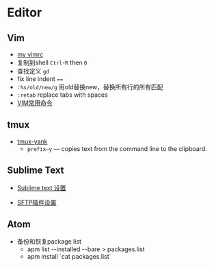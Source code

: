 # Editor

## Vim

* [my vimrc](https://raw.githubusercontent.com/pbdm/dotfiles/master/.vimrc)
* 复制到shell `Ctrl`-`R` then `0`
* 查找定义 `gd`
* fix line indent `==`
* `:%s/old/new/g` 用old替换new，替换所有行的所有匹配
* `:retab` replace tabs with spaces
* [VIM常用命令](http://ningning.today/2014/11/02/Linux/vim%E5%B8%B8%E7%94%A8%E5%91%BD%E4%BB%A4/)

## tmux

* [tmux-yank](https://github.com/tmux-plugins/tmux-yank)
  * `prefix–y` — copies text from the command line to the clipboard.

## Sublime Text

* [Sublime text 设置](https://raw.githubusercontent.com/pbdm/dotfiles/master/sublime)

* [SFTP插件设置](https://raw.githubusercontent.com/pbdm/dotfiles/master/sublime-sftp)

## Atom

* 备份和恢复package list
  * apm list --installed --bare > packages.list
  * apm install \`cat packages.list\`
